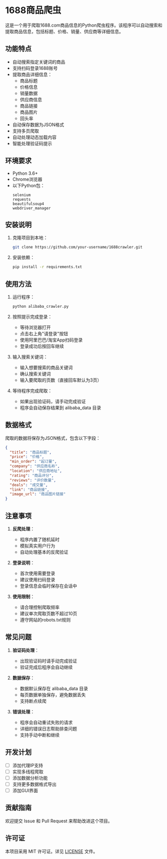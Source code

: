 # 1688商品爬虫

这是一个用于爬取1688.com商品信息的Python爬虫程序。该程序可以自动搜索和提取商品信息，包括标题、价格、销量、供应商等详细信息。

## 功能特点

- 自动搜索指定关键词的商品
- 支持扫码登录1688账号
- 提取商品详细信息：
  - 商品标题
  - 价格信息
  - 销量数据
  - 供应商信息
  - 商品链接
  - 商品图片
  - 回头率
- 自动保存数据为JSON格式
- 支持多页爬取
- 自动处理动态加载内容
- 智能处理验证码提示

## 环境要求

- Python 3.6+
- Chrome浏览器
- 以下Python包：
  ```
  selenium
  requests
  beautifulsoup4
  webdriver_manager
  ```

## 安装说明

1. 克隆项目到本地：
   ```bash
   git clone https://github.com/your-username/1688crawler.git
   ```

2. 安装依赖：
   ```bash
   pip install -r requirements.txt
   ```

## 使用方法

1. 运行程序：
   ```bash
   python alibaba_crawler.py
   ```

2. 按照提示完成登录：
   - 等待浏览器打开
   - 点击右上角"请登录"按钮
   - 使用阿里巴巴/淘宝App扫码登录
   - 登录成功后按回车继续

3. 输入搜索关键词：
   - 输入想要搜索的商品关键词
   - 确认搜索关键词
   - 输入要爬取的页数（直接回车默认为3页）

4. 等待程序完成爬取：
   - 如果出现验证码，请手动完成验证
   - 程序会自动保存结果到 alibaba_data 目录

## 数据格式

爬取的数据将保存为JSON格式，包含以下字段：
```json
{
  "title": "商品标题",
  "price": "价格",
  "min_order": "起订量",
  "company": "供应商名称",
  "location": "供应商地址",
  "rating": "商品评分",
  "reviews": "评价数量",
  "deals": "成交量",
  "link": "商品链接",
  "image_url": "商品图片链接"
}
```

## 注意事项

1. **反爬处理**：
   - 程序内置了随机延时
   - 模拟真实用户行为
   - 自动处理基本的反爬验证

2. **登录说明**：
   - 首次使用需要登录
   - 建议使用扫码登录
   - 登录信息会临时保存在会话中

3. **使用限制**：
   - 请合理控制爬取频率
   - 建议单次爬取页数不超过10页
   - 遵守网站的robots.txt规则

## 常见问题

1. **验证码处理**：
   - 出现验证码时请手动完成验证
   - 验证完成后程序会自动继续

2. **数据保存**：
   - 数据默认保存在 alibaba_data 目录
   - 每页数据单独保存，避免数据丢失
   - 支持断点续爬

3. **错误处理**：
   - 程序会自动重试失败的请求
   - 详细的错误日志帮助排查问题
   - 支持手动中断和继续

## 开发计划

- [ ] 添加代理IP支持
- [ ] 实现多线程爬取
- [ ] 添加数据分析功能
- [ ] 支持更多数据格式导出
- [ ] 添加GUI界面

## 贡献指南

欢迎提交 Issue 和 Pull Request 来帮助改进这个项目。

## 许可证

本项目采用 MIT 许可证。详见 [LICENSE](LICENSE) 文件。  